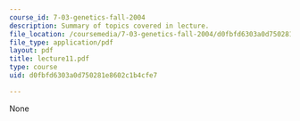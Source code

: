 ```yaml
---
course_id: 7-03-genetics-fall-2004
description: Summary of topics covered in lecture.
file_location: /coursemedia/7-03-genetics-fall-2004/d0fbfd6303a0d750281e8602c1b4cfe7_lecture11.pdf
file_type: application/pdf
layout: pdf
title: lecture11.pdf
type: course
uid: d0fbfd6303a0d750281e8602c1b4cfe7

---
```

None